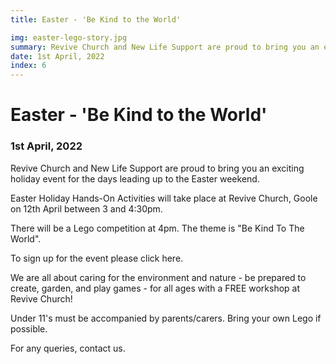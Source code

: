 ```yaml
---
title: Easter - 'Be Kind to the World'

img: easter-lego-story.jpg
summary: Revive Church and New Life Support are proud to bring you an exciting holiday event for the days leading up to the Easter weekend.
date: 1st April, 2022
index: 6
---
```


# Easter - 'Be Kind to the World'

### 1st April, 2022

Revive Church and New Life Support are proud to bring you an exciting holiday event for the days leading up to the Easter weekend.

Easter Holiday Hands-On Activities will take place at Revive Church, Goole on 12th April between 3 and 4:30pm.

There will be a Lego competition at 4pm. The theme is "Be Kind To The World".

To sign up for the event please click here.

We are all about caring for the environment and nature - be prepared to create, garden, and play games - for all ages with a FREE workshop at Revive Church!

Under 11's must be accompanied by parents/carers. Bring your own Lego if possible.

For any queries, contact us.
